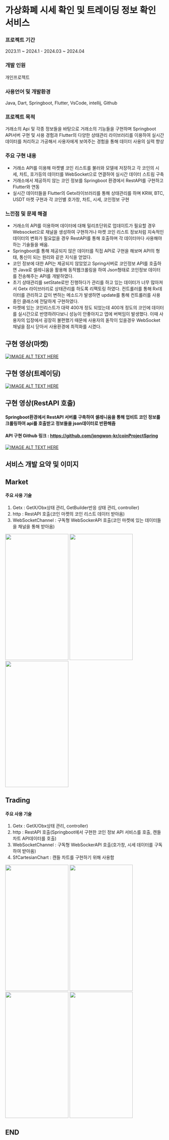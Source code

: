 # 가상화폐 시세 확인 및 트레이딩 정보 확인 서비스

### 프로젝트 기간
2023.11 ~ 2024.1 - 2024.03 ~ 2024.04

### 개발 인원
개인프로젝트

### 사용언어 및 개발환경
Java, Dart, Springboot, Flutter, VsCode, intellij, Github

### 프로젝트 목적
거래소의 Api 및 각종 정보들을 바탕으로 거래소의 기능들을 구현하며 Springboot API서버 구현 및 사용 경험과 Flutter의 다양한 상태관리 라이브러리를 이용하여 실시간 데이터를 처리하고 가공해서 사용자에게 보여주는 경험을 통해 데이터 사용의 실력 향상

### 주요 구현 내용
- 거래소 API를 이용해 마켓별 코인 리스트를 불러와 모델에 저장하고 각 코인의 시세, 차트, 호가등의 데이터를 WebSocket으로 연결하여 실시간 데이터 스트림 구축
- 거래소에서 제공하지 않는 코인 정보를 Springboot 환경에서 RestAPI를 구현하고 Flutter와 연동
- 실시간 데이터들을 Flutter의 Getx라이브러리를 통해 상태관리를 하며 KRW, BTC, USDT 마켓 구현과 각 코인별 호가창, 차트, 시세, 코인정보 구현

### 느낀점 및 문제 해결
- 거래소의 API를 이용하며 데이터에 대해 밀리초단위로 업데이트가 필요할 경우 Websocket으로 채널을 생성하여 구현하거나 마켓 코인 리스트 정보처럼 지속적인 데이터의 변화가 필요없을 경우 RestAPI를 통해 호출하며 각 데이터마다 사용해야하는 기술들을 배움.
- Springboot를 통해 제공되지 않은 데이터를 직접 API로 구현을 해보며 API의 형태, 통신이 되는 원리와 같은 지식을 얻었다.
- 코인 정보에 대한 API는 제공되지 않았었고 Spring서버로 코인정보 API를 호출하면 Java로 셀레니움을 활용해 동적웹크롤링을 하여 Json형태로 코인정보 데이터를 전송해주는 API를 개발하였다.
- 초기 상태관리를 setState로만 진행하다가 관리를 하고 있는 데이터가 너무 많아져서 Getx 라이브러리로 상태관리를 하도록 리팩토링 하였다. 컨트롤러를 통해 Rx데이터를 관리하고 값이 변하는 메소드가 발생하면 update를 통해 컨트롤러를 사용중인 클래스에 전달하게 구현하였다.
- 마켓에 있는 코인리스트가 대략 400개 정도 되었는데 400개 정도의 코인에 데이터를 실시간으로 반영하려다보니 성능이 안좋아지고 앱에 버벅임이 발생했다. 이때 사용자의 입장에서 굉장히 불편했기 때문에 사용자의 돋작이 있을경우 WebSocket 채널을 잠시 닫아서 사용환경에 최적화를 시켰다.

## 구현 영상(마켓)
[![IMAGE ALT TEXT HERE](https://img.youtube.com/vi/aw1K01BxLdc/0.jpg)](https://www.youtube.com/watch?v=aw1K01BxLdc)

## 구현 영상(트레이딩)
[![IMAGE ALT TEXT HERE](https://img.youtube.com/vi/J9DgC26hk6M/0.jpg)](https://www.youtube.com/watch?v=J9DgC26hk6M)

## 구현 영상(RestAPI 호출)
#### Springboot환경에서 RestAPI 서버를 구축하여 셀레니움을 통해 업비트 코인 정보를 크롤링하여 api를 호출받고 정보들을 json데이터로 반환해줌
#### API 구현 Github 링크 : https://github.com/jongwon-kr/coinProjectSpring
[![IMAGE ALT TEXT HERE](https://img.youtube.com/vi/pbG5uMikTBQ/0.jpg)](https://www.youtube.com/watch?v=pbG5uMikTBQ)

## 서비스 개발 요약 및 이미지
## Market
#### 주요 사용 기술
1) Getx : GetX/Obx상태 관리, GetBuilder반응 상태 관리, controller)
2) http : RestAPI 호출(코인 마켓의 코인 리스트 데이터 받아옴)
3) WebSocketChannel : 구독형 WebSockerAPI 호출(코인 마켓에 있는 데이터들을 채널을 통해 받아옴)
<img src="https://github.com/jongwon-kr/BitProject/assets/76871947/60593c97-c90d-43bf-991c-db1d3df43b6e" width="200" height="400">
<img src="https://github.com/jongwon-kr/BitProject/assets/76871947/fadf09b9-5849-4f3b-ae60-071416083045" width="200" height="400">
<img src="https://github.com/jongwon-kr/BitProject/assets/76871947/5348c453-295f-461b-a6e4-d4eb5b7e63a4" width="200" height="400">

## Trading
#### 주요 사용 기술
1) Getx : GetX/Obx상태 관리, controller)
2) http : RestAPI 호출(Springboot에서 구현한 코인 정보 API 서비스를 호출, 캔들 차트 API데이터를 호출)
3) WebSocketChannel : 구독형 WebSockerAPI 호출(호가창, 시세 데이터를 구독하여 받아옴)
4) SfCartesianChart : 캔들 차트를 구현하기 위해 사용함
<img src="https://github.com/jongwon-kr/BitProject/assets/76871947/bb403436-8742-4be8-8657-a034062859bb" width="200" height="400">
<img src="https://github.com/jongwon-kr/BitProject/assets/76871947/8a759b62-daee-4f75-8c8b-34da6c3d9394" width="200" height="400">
<img src="https://github.com/jongwon-kr/BitProject/assets/76871947/71ff33e0-0003-4e7c-8e9e-f95b2f07778e" width="200" height="400">
<img src="https://github.com/jongwon-kr/BitProject/assets/76871947/e659831b-e898-4e25-8e83-368e174a4758" width="200" height="400">

## END


